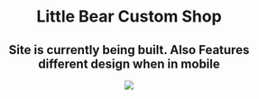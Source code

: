 <h1 align="center">Little Bear Custom Shop</h1>
<h2 align="center" >Site is currently being built. Also Features different design when in mobile</h2>
 
  <p align="center">
   <img src="https://media4.giphy.com/media/Xd31CF9lVaatGW8o9A/giphy.gif" />
</p>
 
